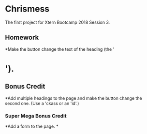# Chrismess

The first project for Xtern Bootcamp 2018 Session 3.

## Homework

*Make the button change the text of the heading (the '<h1>').

## Bonus Credit

*Add multiple headings to the page and make the button change the second one. (Use a 'ckass or an 'id'.)

### Super Mega Bonus Credit
*Add a form to the page.
*